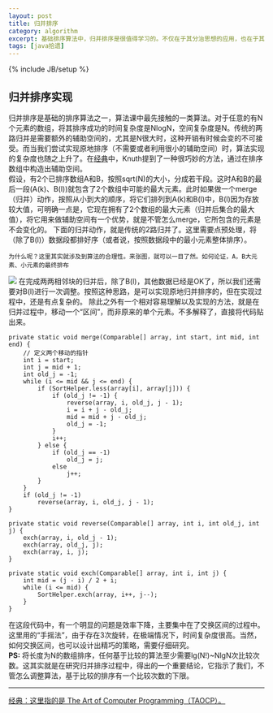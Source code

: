 ```yaml
---
layout: post
title: 归并排序
category: algorithm
excerpt: 基础排序算法中，归并排序是很值得学习的。不仅在于其分治思想的应用，也在于其优化空间复杂度的研究。
tags: [java拾遗]
---
```

{% include JB/setup %}

## 归并排序实现 ##
归并排序是基础的排序算法之一，算法课中最先接触的一类算法。对于任意的有N个元素的数组，将其排序成功的时间复杂度是NlogN，空间复杂度是N。传统的两路归并是需要额外的辅助空间的，尤其是N很大时，这种开销有时候会变的不可接受。而当我们尝试实现原地排序（不需要或者利用很小的辅助空间）时，算法实现的复杂度也随之上升了。在<a href="#tips">经典</a>中，Knuth提到了一种很巧妙的方法，通过在排序数组中构造出辅助空间。  
假设，有2个已排序数组A和B，按照sqrt(N)的大小，分成若干段。这时A和B的最后一段(A(k)、B(l))就包含了2个数组中可能的最大元素。此时如果做一个merge（归并）动作，按照从小到大的顺序，将它们排列到A(k)和B(l)中，B(l)因为存放较大值，可明确一点是，它现在拥有了2个数组的最大元素（归并后集合的最大值），将它用来做辅助空间有一个优势，就是不管怎么merge，它所包含的元素是不会变化的。
下面的归并动作，就是传统的2路归并了。这里需要点预处理，将（除了B(l)）数据段都排好序（或者说，按照数据段中的最小元素整体排序）。  

	为什么呢？这里其实就涉及到算法的合理性。来张图，就可以一目了然。如何论证，A，B大元素、小元素的最终排布
<img src="{{ ASSET_PATH }}/images/merge_sort_1.jpg"/>
在完成两两相邻块的归并后，除了B(l)，其他数据已经是OK了，所以我们还需要对B(l)进行一次调整。按照这种思路，是可以实现原地归并排序的，但在实现过程中，还是有点复杂的。  
除此之外有一个相对容易理解以及实现的方法，就是在归并过程中，移动一个“区间”，而非原来的单个元素。不多解释了，直接将代码贴出来。  

	private static void merge(Comparable[] array, int start, int mid, int end) {
		// 定义两个移动的指针
		int i = start;
		int j = mid + 1;
		int old_j = -1;
		while (i <= mid && j <= end) {
			if (SortHelper.less(array[i], array[j])) {
				if (old_j != -1) {
					reverse(array, i, old_j, j - 1);
					i = i + j - old_j;
					mid = mid + j - old_j;
					old_j = -1;
				}
				i++;
			} else {
				if (old_j == -1)
					old_j = j;
				else 
					j++;
			}
		}
		if (old_j != -1)
			reverse(array, i, old_j, j - 1);
	}

	private static void reverse(Comparable[] array, int i, int old_j, int j) {
		exch(array, i, old_j - 1);
		exch(array, old_j, j);
		exch(array, i, j);
	}

	private static void exch(Comparable[] array, int i, int j) {
		int mid = (j - i) / 2 + i;
		while (i <= mid) {
			SortHelper.exch(array, i++, j--);
		}
	} 
在这段代码中，有一个明显的问题是效率下降，主要集中在了交换区间的过程中。这里用的“手摇法”，由于存在3次旋转，在极端情况下，时间复杂度很高。当然，如何交换区间，也可以设计出精巧的策略，需要仔细研究。  
**PS:** 将长度为N的数组排序，任何基于比较的算法至少需要lg(N!)~NlgN次比较次数。这其实就是在研究归并排序过程中，得出的一个重要结论，它指示了我们，不管怎么调整算法，基于比较的排序有一个比较次数的下限。

----------
<a name="tips" href="http://www-cs-faculty.stanford.edu/~uno/taocp.html">经典：这里指的是 The Art of Computer Programming（TAOCP）。</a>